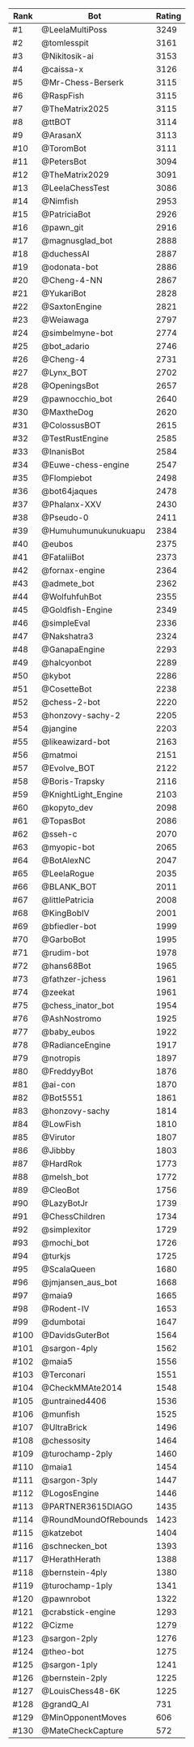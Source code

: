 Rank|Bot|Rating
---|---|---
#1|@LeelaMultiPoss|3249
#2|@tomlesspit|3161
#3|@Nikitosik-ai|3153
#4|@caissa-x|3126
#5|@Mr-Chess-Berserk|3115
#6|@RaspFish|3115
#7|@TheMatrix2025|3115
#8|@ttBOT|3114
#9|@ArasanX|3113
#10|@ToromBot|3111
#11|@PetersBot|3094
#12|@TheMatrix2029|3091
#13|@LeelaChessTest|3086
#14|@Nimfish|2953
#15|@PatriciaBot|2926
#16|@pawn_git|2916
#17|@magnusglad_bot|2888
#18|@duchessAI|2887
#19|@odonata-bot|2886
#20|@Cheng-4-NN|2867
#21|@YukariBot|2828
#22|@SaxtonEngine|2821
#23|@Weiawaga|2797
#24|@simbelmyne-bot|2774
#25|@bot_adario|2746
#26|@Cheng-4|2731
#27|@Lynx_BOT|2702
#28|@OpeningsBot|2657
#29|@pawnocchio_bot|2640
#30|@MaxtheDog|2620
#31|@ColossusBOT|2615
#32|@TestRustEngine|2585
#33|@InanisBot|2584
#34|@Euwe-chess-engine|2547
#35|@Flompiebot|2498
#36|@bot64jaques|2478
#37|@Phalanx-XXV|2430
#38|@Pseudo-0|2411
#39|@Humuhumunukunukuapu|2384
#40|@eubos|2375
#41|@FataliiBot|2373
#42|@fornax-engine|2364
#43|@admete_bot|2362
#44|@WolfuhfuhBot|2355
#45|@Goldfish-Engine|2349
#46|@simpleEval|2336
#47|@Nakshatra3|2324
#48|@GanapaEngine|2293
#49|@halcyonbot|2289
#50|@kybot|2286
#51|@CosetteBot|2238
#52|@chess-2-bot|2220
#53|@honzovy-sachy-2|2205
#54|@jangine|2203
#55|@likeawizard-bot|2163
#56|@matmoi|2151
#57|@Evolve_BOT|2122
#58|@Boris-Trapsky|2116
#59|@KnightLight_Engine|2103
#60|@kopyto_dev|2098
#61|@TopasBot|2086
#62|@sseh-c|2070
#63|@myopic-bot|2065
#64|@BotAlexNC|2047
#65|@LeelaRogue|2035
#66|@BLANK_BOT|2011
#67|@littlePatricia|2008
#68|@KingBobIV|2001
#69|@bfiedler-bot|1999
#70|@GarboBot|1995
#71|@rudim-bot|1978
#72|@hans68Bot|1965
#73|@fathzer-jchess|1961
#74|@zeekat|1961
#75|@chess_inator_bot|1954
#76|@AshNostromo|1925
#77|@baby_eubos|1922
#78|@RadianceEngine|1917
#79|@notropis|1897
#80|@FreddyyBot|1876
#81|@ai-con|1870
#82|@Bot5551|1861
#83|@honzovy-sachy|1814
#84|@LowFish|1810
#85|@Virutor|1807
#86|@Jibbby|1803
#87|@HardRok|1773
#88|@melsh_bot|1772
#89|@CleoBot|1756
#90|@LazyBotJr|1739
#91|@ChessChildren|1734
#92|@simplexitor|1729
#93|@mochi_bot|1726
#94|@turkjs|1725
#95|@ScalaQueen|1680
#96|@jmjansen_aus_bot|1668
#97|@maia9|1665
#98|@Rodent-IV|1653
#99|@dumbotai|1647
#100|@DavidsGuterBot|1564
#101|@sargon-4ply|1562
#102|@maia5|1556
#103|@Terconari|1551
#104|@CheckMMAte2014|1548
#105|@untrained4406|1536
#106|@munfish|1525
#107|@UltraBrick|1496
#108|@chessosity|1464
#109|@turochamp-2ply|1460
#110|@maia1|1454
#111|@sargon-3ply|1447
#112|@LogosEngine|1446
#113|@PARTNER3615DIAGO|1435
#114|@RoundMoundOfRebounds|1423
#115|@katzebot|1404
#116|@schnecken_bot|1393
#117|@HerathHerath|1388
#118|@bernstein-4ply|1380
#119|@turochamp-1ply|1341
#120|@pawnrobot|1322
#121|@crabstick-engine|1293
#122|@Cizme|1279
#123|@sargon-2ply|1276
#124|@theo-bot|1275
#125|@sargon-1ply|1241
#126|@bernstein-2ply|1225
#127|@LouisChess48-6K|1225
#128|@grandQ_AI|731
#129|@MinOpponentMoves|606
#130|@MateCheckCapture|572
